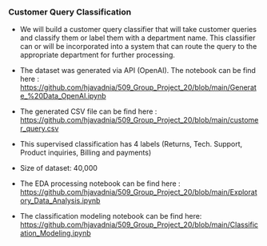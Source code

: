 ### Customer Query Classification

*  We will build a customer query classifier that will take customer queries and classify them or label them with a department name. This classifier can or will be incorporated into a system that can route the query to the appropriate department for further processing.

*  The dataset was generated via API (OpenAI). The notebook can be find here :
  https://github.com/hjavadnia/509_Group_Project_20/blob/main/Generate_%20Data_OpenAI.ipynb

*  The generated CSV file can be find here :
  https://github.com/hjavadnia/509_Group_Project_20/blob/main/customer_query.csv

*  This supervised classification has 4 labels (Returns, Tech. Support, Product inquiries, Billing and payments)

* Size of dataset: 40,000

*  The EDA processing notebook can be find here :
   https://github.com/hjavadnia/509_Group_Project_20/blob/main/Exploratory_Data_Analysis.ipynb

* The classification modeling notebook can be find here:
  https://github.com/hjavadnia/509_Group_Project_20/blob/main/Classification_Modeling.ipynb
 

   

